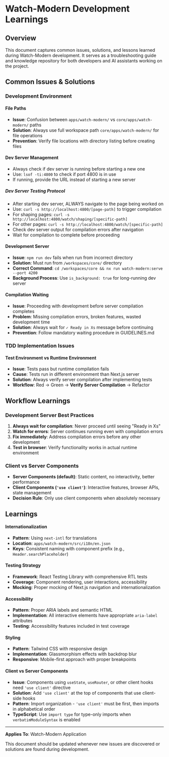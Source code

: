 # Watch-Modern Development Learnings

## Overview

This document captures common issues, solutions, and lessons learned during Watch-Modern development. It serves as a troubleshooting guide and knowledge repository for both developers and AI assistants working on the project.

## Common Issues & Solutions

### Development Environment

#### **File Paths**
- **Issue**: Confusion between `apps/watch-modern/` vs `core/apps/watch-modern/` paths
- **Solution**: Always use full workspace path `core/apps/watch-modern/` for file operations
- **Prevention**: Verify file locations with directory listing before creating files

#### Dev Server Management
- Always check if dev server is running before starting a new one
- Use: `lsof -ti:4800` to check if port 4800 is in use
- If running, provide the URL instead of starting a new server


##### Dev Server Testing Protocol
- After starting dev server, ALWAYS navigate to the page being worked on
- Use: `curl -s http://localhost:4800/[page-path]` to trigger compilation
- For shaping pages: `curl -s http://localhost:4800/watch/shaping/[specific-path]`
- For other pages: `curl -s http://localhost:4800/watch/[specific-path]`
- Check dev server output for compilation errors after navigation
- Wait for compilation to complete before proceeding

#### **Development Server**
- **Issue**: `npm run dev` fails when run from incorrect directory
- **Solution**: Must run from `/workspaces/core/` directory
- **Correct Command**: `cd /workspaces/core && nx run watch-modern:serve --port 4200`
- **Background Process**: Use `is_background: true` for long-running dev server

#### **Compilation Waiting**
- **Issue**: Proceeding with development before server compilation completes
- **Problem**: Missing compilation errors, broken features, wasted development time
- **Solution**: Always wait for `✓ Ready in Xs` message before continuing
- **Prevention**: Follow mandatory waiting procedure in GUIDELINES.md



### TDD Implementation Issues

#### **Test Environment vs Runtime Environment**
- **Issue**: Tests pass but runtime compilation fails
- **Cause**: Tests run in different environment than Next.js server
- **Solution**: Always verify server compilation after implementing tests
- **Workflow**: Red → Green → **Verify Server Compilation** → Refactor

## Workflow Learnings

### Development Server Best Practices

1. **Always wait for compilation**: Never proceed until seeing "Ready in Xs"
2. **Watch for errors**: Server continues running even with compilation errors
3. **Fix immediately**: Address compilation errors before any other development
4. **Test in browser**: Verify functionality works in actual runtime environment

### Client vs Server Components

- **Server Components (default)**: Static content, no interactivity, better performance
- **Client Components (`'use client'`)**: Interactive features, browser APIs, state management
- **Decision Rule**: Only use client components when absolutely necessary

## Learnings 

#### **Internationalization**
- **Pattern**: Using `next-intl` for translations
- **Location**: `apps/watch-modern/src/i18n/en.json`
- **Keys**: Consistent naming with component prefix (e.g., `Header.searchPlaceholder`)

#### **Testing Strategy**
- **Framework**: React Testing Library with comprehensive RTL tests
- **Coverage**: Component rendering, user interactions, accessibility
- **Mocking**: Proper mocking of Next.js navigation and internationalization

#### **Accessibility**
- **Pattern**: Proper ARIA labels and semantic HTML
- **Implementation**: All interactive elements have appropriate `aria-label` attributes
- **Testing**: Accessibility features included in test coverage

#### **Styling**
- **Pattern**: Tailwind CSS with responsive design
- **Implementation**: Glassmorphism effects with backdrop blur
- **Responsive**: Mobile-first approach with proper breakpoints

#### **Client vs Server Components**
- **Issue**: Components using `useState`, `useRouter`, or other client hooks need `'use client'` directive
- **Solution**: Add `'use client'` at the top of components that use client-side hooks
- **Pattern**: Import organization - `'use client'` must be first, then imports in alphabetical order
- **TypeScript**: Use `import type` for type-only imports when `verbatimModuleSyntax` is enabled

---
**Applies To**: Watch-Modern Application

This document should be updated whenever new issues are discovered or solutions are found during development. 